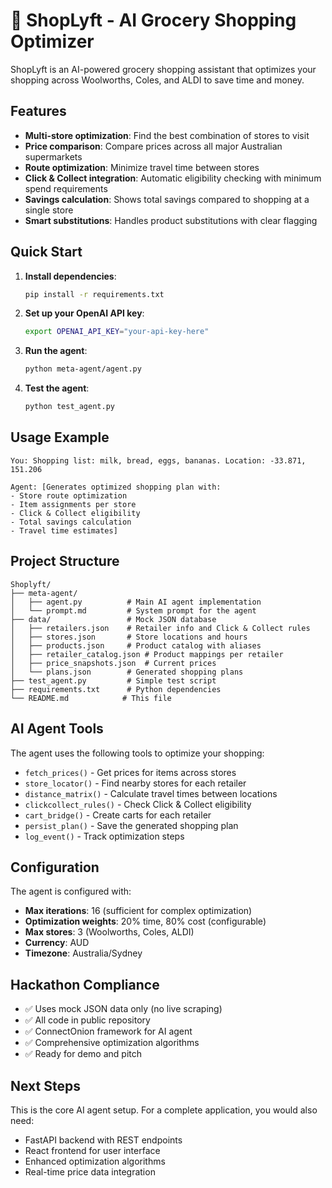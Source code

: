# 🛒 ShopLyft - AI Grocery Shopping Optimizer

ShopLyft is an AI-powered grocery shopping assistant that optimizes your shopping across Woolworths, Coles, and ALDI to save time and money.

## Features

- **Multi-store optimization**: Find the best combination of stores to visit
- **Price comparison**: Compare prices across all major Australian supermarkets
- **Route optimization**: Minimize travel time between stores
- **Click & Collect integration**: Automatic eligibility checking with minimum spend requirements
- **Savings calculation**: Shows total savings compared to shopping at a single store
- **Smart substitutions**: Handles product substitutions with clear flagging

## Quick Start

1. **Install dependencies**:
   ```bash
   pip install -r requirements.txt
   ```

2. **Set up your OpenAI API key**:
   ```bash
   export OPENAI_API_KEY="your-api-key-here"
   ```

3. **Run the agent**:
   ```bash
   python meta-agent/agent.py
   ```

4. **Test the agent**:
   ```bash
   python test_agent.py
   ```

## Usage Example

```
You: Shopping list: milk, bread, eggs, bananas. Location: -33.871, 151.206

Agent: [Generates optimized shopping plan with:
- Store route optimization
- Item assignments per store
- Click & Collect eligibility
- Total savings calculation
- Travel time estimates]
```

## Project Structure

```
Shoplyft/
├── meta-agent/
│   ├── agent.py          # Main AI agent implementation
│   └── prompt.md         # System prompt for the agent
├── data/                 # Mock JSON database
│   ├── retailers.json    # Retailer info and Click & Collect rules
│   ├── stores.json       # Store locations and hours
│   ├── products.json     # Product catalog with aliases
│   ├── retailer_catalog.json # Product mappings per retailer
│   ├── price_snapshots.json  # Current prices
│   └── plans.json        # Generated shopping plans
├── test_agent.py         # Simple test script
├── requirements.txt      # Python dependencies
└── README.md            # This file
```

## AI Agent Tools

The agent uses the following tools to optimize your shopping:

- `fetch_prices()` - Get prices for items across stores
- `store_locator()` - Find nearby stores for each retailer
- `distance_matrix()` - Calculate travel times between locations
- `clickcollect_rules()` - Check Click & Collect eligibility
- `cart_bridge()` - Create carts for each retailer
- `persist_plan()` - Save the generated shopping plan
- `log_event()` - Track optimization steps

## Configuration

The agent is configured with:
- **Max iterations**: 16 (sufficient for complex optimization)
- **Optimization weights**: 20% time, 80% cost (configurable)
- **Max stores**: 3 (Woolworths, Coles, ALDI)
- **Currency**: AUD
- **Timezone**: Australia/Sydney

## Hackathon Compliance

- ✅ Uses mock JSON data only (no live scraping)
- ✅ All code in public repository
- ✅ ConnectOnion framework for AI agent
- ✅ Comprehensive optimization algorithms
- ✅ Ready for demo and pitch

## Next Steps

This is the core AI agent setup. For a complete application, you would also need:
- FastAPI backend with REST endpoints
- React frontend for user interface
- Enhanced optimization algorithms
- Real-time price data integration
